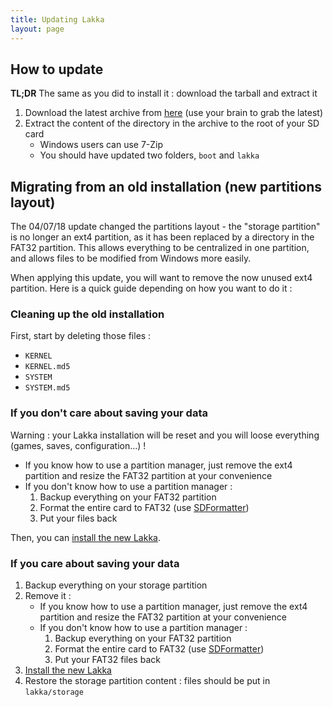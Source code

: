 ```yaml
---
title: Updating Lakka
layout: page
---
```


## How to update

**TL;DR** The same as you did to install it : download the tarball and extract it

1. Download the latest archive from [here](https://natinusala.cheats-inc.org/natinusala/lakka-switch/releases/) (use your brain to grab the latest)
2. Extract the content of the directory in the archive to the root of your SD card
    * Windows users can use 7-Zip
    * You should have updated two folders, `boot` and `lakka`
    
## Migrating from an old installation (new partitions layout)

The 04/07/18 update changed the partitions layout - the "storage partition" is no longer an ext4 partition, as it has been replaced by a directory in the FAT32 partition. This allows everything to be centralized in one partition, and allows files to be modified from Windows more easily.

When applying this update, you will want to remove the now unused ext4 partition. Here is a quick guide depending on how you want to do it :

### Cleaning up the old installation

First, start by deleting those files :
* `KERNEL`
* `KERNEL.md5`
* `SYSTEM`
* `SYSTEM.md5`

### If you don't care about saving your data

Warning : your Lakka installation will be reset and you will loose everything (games, saves, configuration...) !

* If you know how to use a partition manager, just remove the ext4 partition and resize the FAT32 partition at your convenience
* If you don't know how to use a partition manager :
    1. Backup everything on your FAT32 partition
    2. Format the entire card to FAT32 (use [SDFormatter](https://www.sdcard.org/downloads/formatter_4/))
    3. Put your files back

Then, you can [install the new Lakka](https://lakka-switch.github.io/documentation/installation.html).
    
### If you care about saving your data

1. Backup everything on your storage partition
2. Remove it :
    * If you know how to use a partition manager, just remove the ext4 partition and resize the FAT32 partition at your convenience
    * If you don't know how to use a partition manager :
        1. Backup everything on your FAT32 partition
        2. Format the entire card to FAT32 (use [SDFormatter](https://www.sdcard.org/downloads/formatter_4/))
        3. Put your FAT32 files back
3. [Install the new Lakka](https://lakka-switch.github.io/documentation/installation.html)
4. Restore the storage partition content : files should be put in `lakka/storage`

